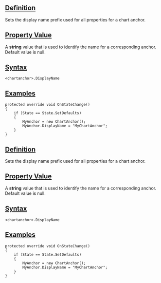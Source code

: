 ## [Definition](https://developer.ninjatrader.com/docs/desktop/displayname\#definition)

Sets the display name prefix used for all properties for a chart anchor.

## [Property Value](https://developer.ninjatrader.com/docs/desktop/displayname\#property-value)

A **string** value that is used to identify the name for a corresponding anchor. Default value is null.

## [Syntax](https://developer.ninjatrader.com/docs/desktop/displayname\#syntax)

`<chartanchor>.DisplayName`

## [Examples](https://developer.ninjatrader.com/docs/desktop/displayname\#examples)

```jsx-150469391 csharp
protected override void OnStateChange()
{
    if (State == State.SetDefaults)
    {
        MyAnchor = new ChartAnchor();
        MyAnchor.DisplayName = "MyChartAnchor";
    }
}

```

## [Definition](https://developer.ninjatrader.com/docs/desktop/displayname\#definition)

Sets the display name prefix used for all properties for a chart anchor.

## [Property Value](https://developer.ninjatrader.com/docs/desktop/displayname\#property-value)

A **string** value that is used to identify the name for a corresponding anchor. Default value is null.

## [Syntax](https://developer.ninjatrader.com/docs/desktop/displayname\#syntax)

`<chartanchor>.DisplayName`

## [Examples](https://developer.ninjatrader.com/docs/desktop/displayname\#examples)

```jsx-150469391 csharp
protected override void OnStateChange()
{
    if (State == State.SetDefaults)
    {
        MyAnchor = new ChartAnchor();
        MyAnchor.DisplayName = "MyChartAnchor";
    }
}

```